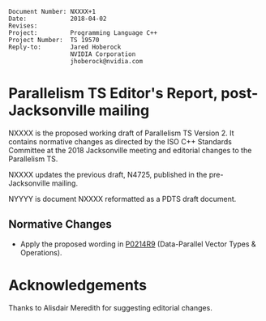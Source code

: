     Document Number: NXXXX+1
    Date:            2018-04-02
    Revises:
    Project:         Programming Language C++
    Project Number:  TS 19570
    Reply-to:        Jared Hoberock
                     NVIDIA Corporation
                     jhoberock@nvidia.com

# Parallelism TS Editor's Report, post-Jacksonville mailing 

NXXXX is the proposed working draft of Parallelism TS Version 2. It contains normative changes as directed by the ISO C++ Standards Committee at the 2018 Jacksonville meeting and editorial changes to the Parallelism TS.

NXXXX updates the previous draft, N4725, published in the pre-Jacksonville mailing.

NYYYY is document NXXXX reformatted as a PDTS draft document.

## Normative Changes

* Apply the proposed wording in [P0214R9](https://wg21.link/P0214R9) (Data-Parallel Vector Types & Operations).

# Acknowledgements

Thanks to Alisdair Meredith for suggesting editorial changes.

